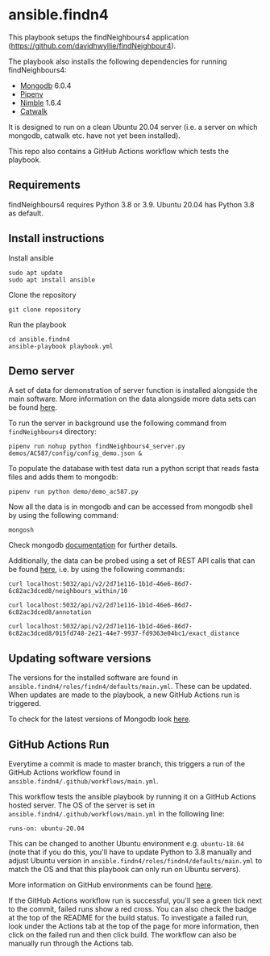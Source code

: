 # ansible.findn4

This playbook setups the findNeighbours4 application (https://github.com/davidhwyllie/findNeighbour4).

The playbook also installs the following dependencies for running findNeighbours4:
* [Mongodb](https://www.mongodb.com/) 6.0.4
* [Pipenv](https://pipenv.pypa.io/en/latest/)
* [Nimble](https://nim-lang.org/) 1.6.4
* [Catwalk](https://github.com/dvolk/catwalk)

It is designed to run on a clean Ubuntu 20.04 server (i.e. a server on which mongodb, catwalk etc. have not yet been installed).

This repo also contains a GitHub Actions workflow which tests the playbook.

## Requirements

findNeighbours4 requires Python 3.8 or 3.9. Ubuntu 20.04 has Python 3.8 as default.

## Install instructions

Install ansible

```
sudo apt update
sudo apt install ansible
```

Clone the repository

```
git clone repository
```

Run the playbook

```
cd ansible.findn4
ansible-playbook playbook.yml
```

## Demo server

A set of data for demonstration of server function is installed alongside the main software.
More information on the data alongside more data sets can be found [here](https://github.com/davidhwyllie/findNeighbour4/blob/master/doc/demos_real.md).

To run the server in background use the following command from `findNeighbours4` directory:

```
pipenv run nohup python findNeighbours4_server.py demos/AC587/config/config_demo.json &
```

To populate the database with test data run a python script that reads fasta files and adds them to mongodb:

```
pipenv run python demo/demo_ac587.py
```

Now all the data is in mongodb and can be accessed from mongodb shell by using the following command:
```
mongosh
```
Check mongodb [documentation](https://www.mongodb.com/docs/manual/) for further details.

Additionally, the data can be probed using a set of REST API calls that can be found [here](https://github.com/davidhwyllie/findNeighbour4/blob/master/doc/rest-routes.md), i.e. by using the following commands:

```
curl localhost:5032/api/v2/2d71e116-1b1d-46e6-86d7-6c82ac3dced8/neighbours_within/10

curl localhost:5032/api/v2/2d71e116-1b1d-46e6-86d7-6c82ac3dced8/annotation

curl localhost:5032/api/v2/2d71e116-1b1d-46e6-86d7-6c82ac3dced8/015fd748-2e21-44e7-9937-fd9363e04bc1/exact_distance
```

## Updating software versions
The versions for the installed software are found in `ansible.findn4/roles/findn4/defaults/main.yml`. 
These can be updated. When updates are made to the playbook, a new GitHub Actions run is triggered.

To check for the latest versions of Mongodb look [here](https://www.mongodb.com/docs/manual/reference/versioning/).

## GitHub Actions Run
Everytime a commit is made to master branch, this triggers a run of the GitHub Actions workflow found in 
`ansible.findn4/.github/workflows/main.yml`.

This workflow tests the ansible playbook by running it on a GitHub Actions hosted server. The OS of the server is set in `ansible.findn4/.github/workflows/main.yml` in the following line:

```
runs-on: ubuntu-20.04
```

This can be changed to another Ubuntu environment e.g. `ubuntu-18.04` (note that if you do this, you'll have to update Python to 3.8 manually and adjust Ubuntu version in `ansible.findn4/roles/findn4/defaults/main.yml` to match the OS and that this playbook can only run on Ubuntu servers). 

More information on GitHub environments can be found [here](https://github.com/actions/virtual-environments).

If the GitHub Actions workflow run is successful, you'll see a green tick next to the commit, failed runs show a red cross.
You can also check the badge at the top of the README for the build status.
To investigate a failed run, look under the Actions tab at the top of the page for more information, 
then click on the failed run and then click build.
The workflow can also be manually run through the Actions tab.